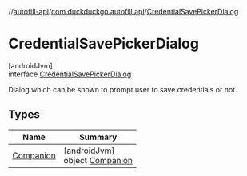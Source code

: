 //[autofill-api](../../../index.md)/[com.duckduckgo.autofill.api](../index.md)/[CredentialSavePickerDialog](index.md)

# CredentialSavePickerDialog

[androidJvm]\
interface [CredentialSavePickerDialog](index.md)

Dialog which can be shown to prompt user to save credentials or not

## Types

| Name | Summary |
|---|---|
| [Companion](-companion/index.md) | [androidJvm]<br>object [Companion](-companion/index.md) |
